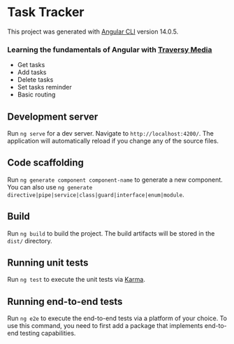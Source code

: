 # Task Tracker

This project was generated with [Angular CLI](https://github.com/angular/angular-cli) version 14.0.5.

### Learning the fundamentals of Angular with [Traversy Media](https://www.youtube.com/watch?v=3dHNOWTI7H8&t=1004s)
- Get tasks
- Add tasks
- Delete tasks
- Set tasks reminder
- Basic routing

## Development server

Run `ng serve` for a dev server. Navigate to `http://localhost:4200/`. The application will automatically reload if you change any of the source files.

## Code scaffolding

Run `ng generate component component-name` to generate a new component. You can also use `ng generate directive|pipe|service|class|guard|interface|enum|module`.

## Build

Run `ng build` to build the project. The build artifacts will be stored in the `dist/` directory.

## Running unit tests

Run `ng test` to execute the unit tests via [Karma](https://karma-runner.github.io).

## Running end-to-end tests

Run `ng e2e` to execute the end-to-end tests via a platform of your choice. To use this command, you need to first add a package that implements end-to-end testing capabilities.

